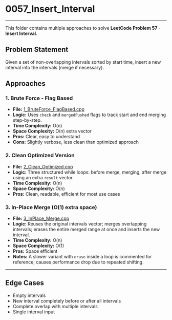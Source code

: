# 0057_Insert_Interval

---
This folder contains multiple approaches to solve **LeetCode Problem 57 - Insert Interval**.


## Problem Statement
Given a set of non-overlapping intervals sorted by start time, insert a new interval into the intervals (merge if necessary).


## Approaches


### 1. Brute Force - Flag Based
- **File:** [1_BruteForce_FlagBased.cpp](1_BruteForce_FlagBased.cpp)
- **Logic:** Uses `check` and `mergedPushed` flags to track start and end merging step-by-step.
- **Time Complexity:** O(n)
- **Space Complexity:** O(n) extra vector
- **Pros:** Clear, easy to understand
- **Cons:** Slightly verbose, less clean than optimized approach


### 2. Clean Optimized Version
- **File:** [2_Clean_Optimized.cpp](2_Clean_Optimized.cpp)
- **Logic:** Three structured while loops: before merge, merging, after merge using an extra `result` vector.
- **Time Complexity:** O(n)
- **Space Complexity:** O(n)
- **Pros:** Clean, readable, efficient for most use cases


### 3. In-Place Merge (O(1) extra space)
- **File:** [3_InPlace_Merge.cpp](3_InPlace_Merge.cpp)
- **Logic:** Reuses the original intervals vector; merges overlapping intervals; erases the entire merged range at once and inserts the new interval.
- **Time Complexity:** O(n)
- **Space Complexity:** O(1)
- **Pros:** Space efficient
- **Notes:** A slower variant with `erase` inside a loop is commented for reference; causes performance drop due to repeated shifting.

---
## Edge Cases
- Empty intervals
- New interval completely before or after all intervals
- Complete overlap with multiple intervals
- Single interval input
